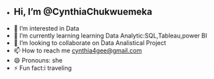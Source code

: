 - ## Hi, I’m @CynthiaChukwuemeka
- 👀 I’m interested in Data
- 🌱 I’m currently learning learning Data Analytic:SQL,Tableau,power BI
- 💞️ I’m looking to collaborate on Data Analistical Project 
- 📫 How to reach me cynthia4gee@gmail.com
- 😄 Pronouns: she
- ⚡ Fun fact:i traveling

<!---
CynthiaChukwuemeka/CynthiaChukwuemeka is a ✨ special ✨ repository because its `README.md` (this file) appears on your GitHub profile.
You can click the Preview link to take a look at your changes.
